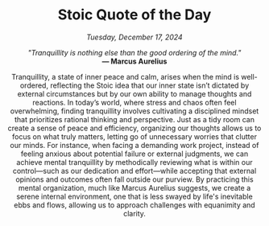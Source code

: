 <h1 align="center">Stoic Quote of the Day</h1>
<p align="center"><em>Tuesday, December 17, 2024</em></p>
<p align="center">
    <em>"Tranquillity is nothing else than the good ordering of the mind."</em><br>
    <strong>— Marcus Aurelius</strong>
</p>

<p align="center" style="max-width:600px;margin:0 auto;">
    Tranquillity, a state of inner peace and calm, arises when the mind is well-ordered, reflecting the Stoic idea that our inner state isn’t dictated by external circumstances but by our own ability to manage thoughts and reactions. In today’s world, where stress and chaos often feel overwhelming, finding tranquillity involves cultivating a disciplined mindset that prioritizes rational thinking and perspective. Just as a tidy room can create a sense of peace and efficiency, organizing our thoughts allows us to focus on what truly matters, letting go of unnecessary worries that clutter our minds. For instance, when facing a demanding work project, instead of feeling anxious about potential failure or external judgments, we can achieve mental tranquillity by methodically reviewing what is within our control—such as our dedication and effort—while accepting that external opinions and outcomes often fall outside our purview. By practicing this mental organization, much like Marcus Aurelius suggests, we create a serene internal environment, one that is less swayed by life's inevitable ebbs and flows, allowing us to approach challenges with equanimity and clarity.
</p>
